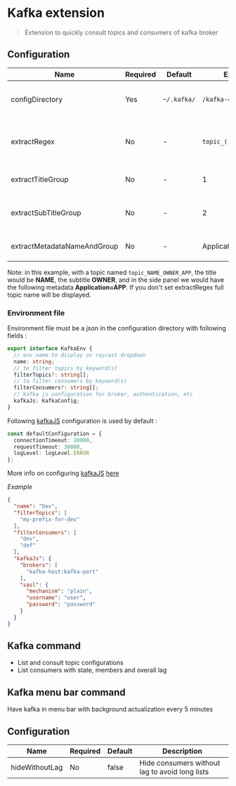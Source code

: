 # Kafka extension

> Extension to quickly consult topics and consumers of kafka broker

## Configuration

| Name                        | Required | Default     | Example                | Description                                                       |
|-----------------------------|----------|-------------|------------------------|-------------------------------------------------------------------|
| configDirectory             | Yes      | `~/.kafka/` | `/kafka-config/`       | Configuration directory containing [env files](#environment-file) |
| extractRegex                | No       | -           | `topic_(.*)_(.*)_(.*)` | Regex to extract information from topic name                      |
| extractTitleGroup           | No       | -           | 1                      | Group to get from regex to display title                          |
| extractSubTitleGroup        | No       | -           | 2                      | Group to get from regex to display subtitle                       |
| extractMetadataNameAndGroup | No       | -           | Application=3          | Extract metadata from regex                                       |

Note: in this example, with a topic named `topic_NAME_OWNER_APP`, the title
would be **NAME**, the subtitle **OWNER**, and in the side panel we would have
the following metadata **Application=APP**. If you don't set extractRegex full
topic name will be displayed.

### Environment file

Environment file must be a json in the configuration directory with following
fields :

````typescript
export interface KafkaEnv {
  // env name to display on raycast dropdown
  name: string;
  // to filter topics by keyword(s)
  filterTopics?: string[];
  // to filter consumers by keyword(s)
  filterConsumers?: string[];
  // kafka js configuration for broker, authentication, etc
  kafkaJs: KafkaConfig;
}
````

Following [kafkaJS](https://kafka.js.org/) configuration is used by default :

````typescript
const defaultConfiguration = {
  connectionTimeout: 10000,
  requestTimeout: 30000,
  logLevel: logLevel.ERROR
};
````

More info on configuring
[kafkaJS](https://kafka.js.org/) [here](https://kafka.js.org/docs/configuration)

_Example_

````json
{
  "name": "Dev",
  "filterTopics": [
    "my-prefix-for-dev"
  ],
  "filterConsumers": [
    "dev",
    "def"
  ],
  "kafkaJs": {
    "brokers": [
      "kafka-host:kafka-port"
    ],
    "sasl": {
      "mechanism": "plain",
      "username": "user",
      "password": "password"
    }
  }
}

````

## Kafka command

- List and consult topic configurations
- List consumers with state, members and overall lag

## Kafka menu bar command

Have kafka in menu bar with background actualization every 5 minutes

## Configuration

| Name           | Required | Default | Description                                    |
|----------------|----------|---------|------------------------------------------------|
| hideWithoutLag | No       | false   | Hide consumers without lag to avoid long lists |
